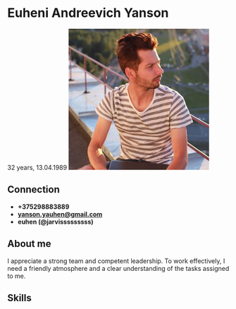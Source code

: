 # Euheni Andreevich Yanson
32 years, 13.04.1989
![markdown-foto](img/euheni.png)
## Connection
* **+375298883889**
* **yanson.yauhen@gmail.com**
* **euhen (@jarvisssssssss)**
## About me
I appreciate a strong team and competent leadership. To work effectively, I need a friendly atmosphere and a clear understanding of the tasks assigned to me.
## Skills